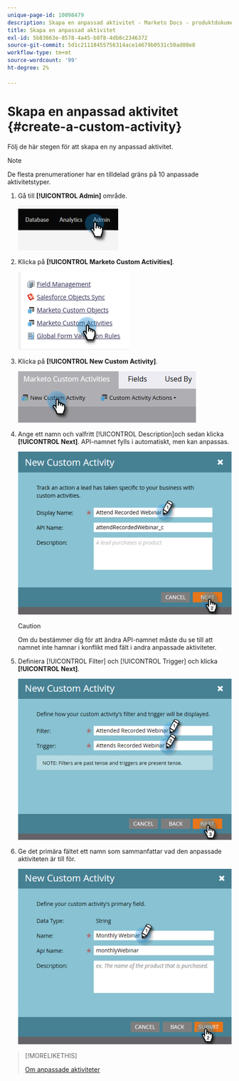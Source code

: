 ```yaml
---
unique-page-id: 10098479
description: Skapa en anpassad aktivitet - Marketo Docs - produktdokumentation
title: Skapa en anpassad aktivitet
exl-id: 5b83663e-8578-4a45-b8f8-4db8c2346372
source-git-commit: 5d1c21118455756314ace14679b0531c50ad08e8
workflow-type: tm+mt
source-wordcount: '99'
ht-degree: 2%

---
```


# Skapa en anpassad aktivitet {#create-a-custom-activity}

Följ de här stegen för att skapa en ny anpassad aktivitet.

>[!NOTE]
>
>De flesta prenumerationer har en tilldelad gräns på 10 anpassade aktivitetstyper.

1. Gå till **[!UICONTROL Admin]** område.

   ![](assets/create-a-custom-activity-1.png)

1. Klicka på **[!UICONTROL Marketo Custom Activities]**.

   ![](assets/create-a-custom-activity-2.png)

1. Klicka på **[!UICONTROL New Custom Activity]**.

   ![](assets/create-a-custom-activity-3.png)

1. Ange ett namn och valfritt [!UICONTROL Description]och sedan klicka **[!UICONTROL Next]**. API-namnet fylls i automatiskt, men kan anpassas.

   ![](assets/create-a-custom-activity-4.png)

   >[!CAUTION]
   >
   >Om du bestämmer dig för att ändra API-namnet måste du se till att namnet inte hamnar i konflikt med fält i andra anpassade aktiviteter.

1. Definiera [!UICONTROL Filter] och [!UICONTROL Trigger] och klicka **[!UICONTROL Next]**.

   ![](assets/create-a-custom-activity-5.png)

1. Ge det primära fältet ett namn som sammanfattar vad den anpassade aktiviteten är till för.

   ![](assets/create-a-custom-activity-6.png)

>[!MORELIKETHIS]
>
>[Om anpassade aktiviteter](/help/marketo/product-docs/administration/marketo-custom-activities/understanding-custom-activities.md)
